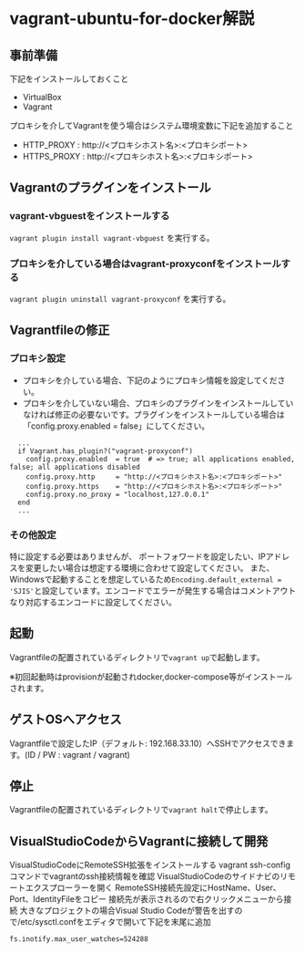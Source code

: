 # vagrant-ubuntu-for-docker解説

## 事前準備
下記をインストールしておくこと

- VirtualBox
- Vagrant

プロキシを介してVagrantを使う場合はシステム環境変数に下記を追加すること
- HTTP_PROXY : http://<プロキシホスト名>:<プロキシポート>
- HTTPS_PROXY : http://<プロキシホスト名>:<プロキシポート>


## Vagrantのプラグインをインストール

### vagrant-vbguestをインストールする
`vagrant plugin install vagrant-vbguest` を実行する。
### プロキシを介している場合はvagrant-proxyconfをインストールする
`vagrant plugin uninstall vagrant-proxyconf` を実行する。

## Vagrantfileの修正

### プロキシ設定
- プロキシを介している場合、下記のようにプロキシ情報を設定してください。
- プロキシを介していない場合、プロキシのプラグインをインストールしていなければ修正の必要ないです。プラグインをインストールしている場合は「config.proxy.enabled  = false」にしてください。
```
  ...
  if Vagrant.has_plugin?("vagrant-proxyconf")
    config.proxy.enabled  = true  # => true; all applications enabled, false; all applications disabled
    config.proxy.http     = "http://<プロキシホスト名>:<プロキシポート>"
    config.proxy.https    = "http://<プロキシホスト名>:<プロキシポート>"
    config.proxy.no_proxy = "localhost,127.0.0.1"
  end
  ...
```

### その他設定
特に設定する必要はありませんが、
ポートフォワードを設定したい、IPアドレスを変更したい場合は想定する環境に合わせて設定してください。
また、Windowsで起動することを想定しているため`Encoding.default_external = 'SJIS'`と設定しています。エンコードでエラーが発生する場合はコメントアウトなり対応するエンコードに設定してください。

## 起動
Vagrantfileの配置されているディレクトリで`vagrant up`で起動します。

※初回起動時はprovisionが起動されdocker,docker-compose等がインストールされます。

## ゲストOSへアクセス
Vagrantfileで設定したIP（デフォルト: 192.168.33.10）へSSHでアクセスできます。(ID / PW : vagrant / vagrant)

## 停止
Vagrantfileの配置されているディレクトリで`vagrant halt`で停止します。

## VisualStudioCodeからVagrantに接続して開発
VisualStudioCodeにRemoteSSH拡張をインストールする
vagrant ssh-configコマンドでvagrantのssh接続情報を確認
VisualStudioCodeのサイドナビのリモートエクスプローラーを開く
RemoteSSH接続先設定にHostName、User、Port、IdentityFileをコピー
接続先が表示されるので右クリックメニューから接続
大きなプロジェクトの場合Visual Studio Codeが警告を出すので/etc/sysctl.confをエディタで開いて下記を末尾に追加
```
fs.inotify.max_user_watches=524288
```
